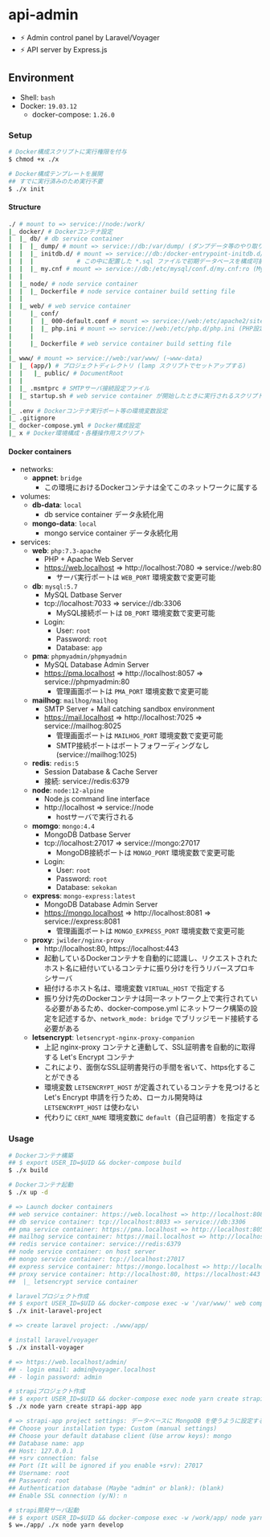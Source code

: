 # api-admin

- ⚡ Admin control panel by Laravel/Voyager
- ⚡ API server by Express.js

## Environment

- Shell: `bash`
- Docker: `19.03.12`
    - docker-compose: `1.26.0`

### Setup
```bash
# Docker構成スクリプトに実行権限を付与
$ chmod +x ./x

# Docker構成テンプレートを展開
## すでに実行済みのため実行不要
$ ./x init
```

#### Structure
```bash
./ # mount to => service://node:/work/
|_ docker/ # Dockerコンテナ設定
|  |_ db/ # db service container
|  |  |_ dump/ # mount => service://db:/var/dump/ (ダンプデータ等のやり取り用)
|  |  |_ initdb.d/ # mount => service://db:/docker-entrypoint-initdb.d/
|  |  |            # この中に配置した *.sql ファイルで初期データベースを構成可能
|  |  |_ my.cnf # mount => service://db:/etc/mysql/conf.d/my.cnf:ro (MySQL設定ファイル)
|  |
|  |_ node/ # node service container
|  |  |_ Dockerfile # node service container build setting file
|  |
|  |_ web/ # web service container
|     |_ conf/
|     |  |_ 000-default.conf # mount => service://web:/etc/apache2/sites-available/000-default.conf (Apache設定ファイル)
|     |  |_ php.ini # mount => service://web:/etc/php.d/php.ini (PHP設定ファイル)
|     |
|     |_ Dockerfile # web service container build setting file
|
|_ www/ # mount => service://web:/var/www/ (~www-data)
|  |_ (app/) # プロジェクトディレクトリ (lamp スクリプトでセットアップする)
|  |   |_ public/ # DocumentRoot
|  |
|  |_ .msmtprc # SMTPサーバ接続設定ファイル
|  |_ startup.sh # web service container が開始したときに実行されるスクリプト (Apache実行等)
|
|_ .env # Dockerコンテナ実行ポート等の環境変数設定
|_ .gitignore
|_ docker-compose.yml # Docker構成設定
|_ x # Docker環境構成・各種操作用スクリプト
```

#### Docker containers
- networks:
    - **appnet**: `bridge`
        - この環境におけるDockerコンテナは全てこのネットワークに属する
- volumes:
    - **db-data**: `local`
        - db service container データ永続化用
    - **mongo-data**: `local`
        - mongo service container データ永続化用
- services:
    - **web**: `php:7.3-apache`
        - PHP + Apache Web Server
        - https://web.localhost => http://localhost:7080 => service://web:80
            - サーバ実行ポートは `WEB_PORT` 環境変数で変更可能
    - **db**: `mysql:5.7`
        - MySQL Datbase Server
        - tcp://localhost:7033 => service://db:3306
            - MySQL接続ポートは `DB_PORT` 環境変数で変更可能
        - Login:
            - User: `root`
            - Password: `root`
            - Database: `app`
    - **pma**: `phpmyadmin/phpmyadmin`
        - MySQL Database Admin Server
        - https://pma.localhost => http://localhost:8057 => service://phpmyadmin:80
            - 管理画面ポートは `PMA_PORT` 環境変数で変更可能
    - **mailhog**: `mailhog/mailhog`
        - SMTP Server + Mail catching sandbox environment
        - https://mail.localhost => http://localhost:7025 => service://mailhog:8025
            - 管理画面ポートは `MAILHOG_PORT` 環境変数で変更可能
            - SMTP接続ポートはポートフォワーディングなし (service://mailhog:1025)
    - **redis**: `redis:5`
        - Session Database & Cache Server
        - 接続: service://redis:6379
    - **node**: `node:12-alpine`
        - Node.js command line interface
        - http://localhost => service://node
            - hostサーバで実行される
    - **momgo**: `mongo:4.4`
        - MongoDB Datbase Server
        - tcp://localhost:27017 => service://mongo:27017
            - MongoDB接続ポートは `MONGO_PORT` 環境変数で変更可能
        - Login:
            - User: `root`
            - Password: `root`
            - Database: `sekokan`
    - **express**: `mongo-express:latest`
        - MongoDB Database Admin Server
        - https://mongo.localhost => http://localhost:8081 => service://express:8081
            - 管理画面ポートは `MONGO_EXPRESS_PORT` 環境変数で変更可能
    - **proxy**: `jwilder/nginx-proxy`
        - http://localhost:80, https://localhost:443
        - 起動しているDockerコンテナを自動的に認識し、リクエストされたホスト名に紐付いているコンテナに振り分けを行うリバースプロキシサーバ
        - 紐付けるホスト名は、環境変数 `VIRTUAL_HOST` で指定する
        - 振り分け先のDockerコンテナは同一ネットワーク上で実行されている必要があるため、docker-compose.yml にネットワーク構築の設定を記述するか、`network_mode: bridge` でブリッジモード接続する必要がある
    - **letsencrypt**: `letsencrypt-nginx-proxy-companion`
        - 上記 nginx-proxy コンテナと連動して、SSL証明書を自動的に取得する Let's Encrypt コンテナ
        - これにより、面倒なSSL証明書発行の手間を省いて、https化することができる
        - 環境変数 `LETSENCRYPT_HOST` が定義されているコンテナを見つけると Let's Encrypt 申請を行うため、ローカル開発時は `LETSENCRYPT_HOST` は使わない
        - 代わりに `CERT_NAME` 環境変数に `default`（自己証明書）を指定する

### Usage
```bash
# Dockerコンテナ構築
## $ export USER_ID=$UID && docker-compose build
$ ./x build

# Dockerコンテナ起動
$ ./x up -d

# => Launch docker containers
## web service container: https://web.localhost => http://localhost:8080 => service://web:80
## db service container: tcp://localhost:8033 => service://db:3306
## pma service container: https://pma.localhost => http://localhost:8057 => service://pma:80
## mailhog service container: https://mail.localhost => http://localhost:8025 => service://mailhog:80
## redis service container: service://redis:6379
## node service container: on host server
## mongo service container: tcp://localhost:27017
## express service container: https://mongo.localhost => http://localhost:8081
## proxy service container: http://localhost:80, https://localhost:443
##  |_ letsencrypt service container

# laravelプロジェクト作成
## $ export USER_ID=$UID && docker-compose exec -w '/var/www/' web composer create-project --prefer-dist laravel/laravel app '8.*' ...
$ ./x init-laravel-project

# => create laravel project: ./www/app/

# install laravel/voyager
$ ./x install-voyager

# => https://web.localhost/admin/
## - login email: admin@voyager.localhost
## - login password: admin

# strapiプロジェクト作成
## $ export USER_ID=$UID && docker-compose exec node yarn create strapi-app app
$ ./x node yarn create strapi-app app

# => strapi-app project settings: データベースに MongoDB を使うように設定する
## Choose your installation type: Custom (manual settings)
## Choose your default database client (Use arrow keys): mongo
## Database name: app
## Host: 127.0.0.1
## +srv connection: false
## Port (It will be ignored if you enable +srv): 27017
## Username: root
## Password: root
## Authentication database (Maybe "admin" or blank): (blank)
## Enable SSL connection (y/N): n

# strapi開発サーバ起動
## $ export USER_ID=$UID && docker-compose exec -w /work/app/ node yarn develop
$ w=./app/ ./x node yarn develop
```
